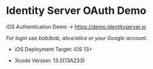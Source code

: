 # Identity Server OAuth Demo
iOS Authentication Demo -> https://demo.identityserver.io

*For login use bob/bob, alice/alice or your Google account.*  

- iOS Deployment Target: iOS 13+ 

- Xcode Version: 13.0(13A233) 

